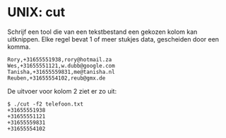 # UNIX: cut

Schrijf een tool die van een tekstbestand een gekozen kolom kan uitknippen. Elke regel bevat 1 of meer stukjes data, gescheiden door een komma.

    Rory,+31655551938,rory@hotmail.za
    Wes,+31655551121,w.dubb@google.com
    Tanisha,+31655559831,me@tanisha.nl
    Reuben,+31655554102,reub@gmx.de

De uitvoer voor kolom 2 ziet er zo uit:

    $ ./cut -f2 telefoon.txt
    +31655551938
    +31655551121
    +31655559831
    +31655554102
